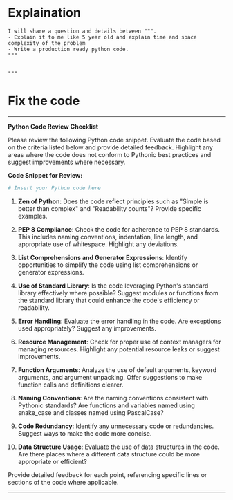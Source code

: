 # Explaination

```
I will share a question and details between """. 
- Explain it to me like 5 year old and explain time and space complexity of the problem
- Write a production ready python code. 
"""


"""
```






# Fix the code

---

**Python Code Review Checklist**

Please review the following Python code snippet. Evaluate the code based on the criteria listed below and provide detailed feedback. Highlight any areas where the code does not conform to Pythonic best practices and suggest improvements where necessary.

**Code Snippet for Review:**
```python
# Insert your Python code here
```

1. **Zen of Python**: Does the code reflect principles such as "Simple is better than complex" and "Readability counts"? Provide specific examples.

2. **PEP 8 Compliance**: Check the code for adherence to PEP 8 standards. This includes naming conventions, indentation, line length, and appropriate use of whitespace. Highlight any deviations.

3. **List Comprehensions and Generator Expressions**: Identify opportunities to simplify the code using list comprehensions or generator expressions.

4. **Use of Standard Library**: Is the code leveraging Python's standard library effectively where possible? Suggest modules or functions from the standard library that could enhance the code's efficiency or readability.

5. **Error Handling**: Evaluate the error handling in the code. Are exceptions used appropriately? Suggest any improvements.

6. **Resource Management**: Check for proper use of context managers for managing resources. Highlight any potential resource leaks or suggest improvements.

7. **Function Arguments**: Analyze the use of default arguments, keyword arguments, and argument unpacking. Offer suggestions to make function calls and definitions clearer.

8. **Naming Conventions**: Are the naming conventions consistent with Pythonic standards? Are functions and variables named using snake_case and classes named using PascalCase?

9. **Code Redundancy**: Identify any unnecessary code or redundancies. Suggest ways to make the code more concise.

10. **Data Structure Usage**: Evaluate the use of data structures in the code. Are there places where a different data structure could be more appropriate or efficient?

Provide detailed feedback for each point, referencing specific lines or sections of the code where applicable.

---